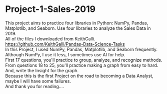 # Project-1-Sales-2019
This project aims to practice four libraries in Python: NumPy, Pandas, Matplotlib, and Seaborn. Use four libraries to analyze the Sales Data in 2019. <br>
All of the files I downloaded from KeithGalli. https://github.com/KeithGalli/Pandas-Data-Science-Tasks <br>
In this Project, I used NumPy, Pandas, Matplotlib, and Seaborn frequently. Although NumPy, I use it less, I sometimes use AI for help. 
<br>
First 17 questions, you'll practice to group, analyze, and recognize methods. 
From questions 18 to 25, you'll practice making a graph from easy to hard. And, write the Insight for the graph.
<br>
Because this is the first Project on the road to becoming a Data Analyst, maybe I will have some failures.  <br>
And thank you for reading....
